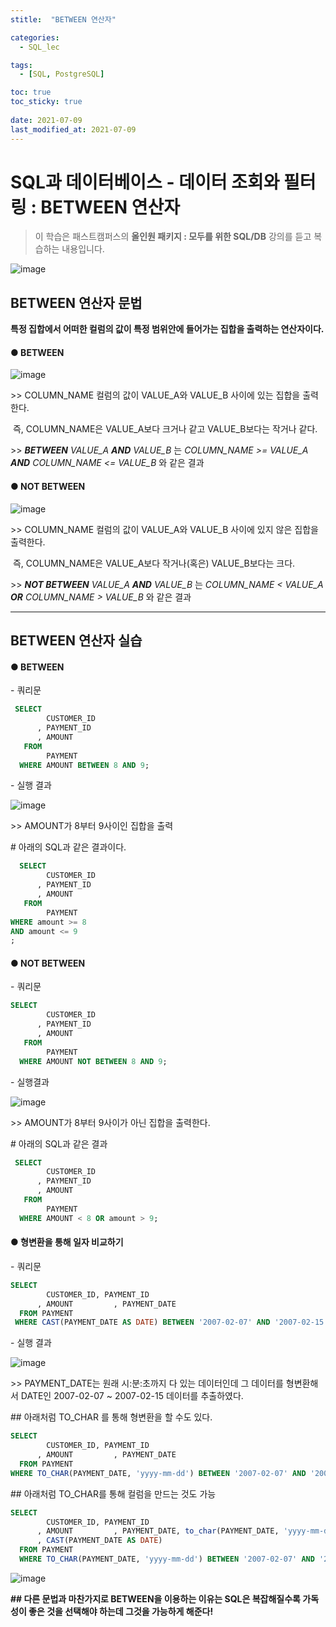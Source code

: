 ```yaml
---
stitle:  "BETWEEN 연산자"

categories:
  - SQL_lec

tags:
  - [SQL, PostgreSQL]

toc: true
toc_sticky: true
 
date: 2021-07-09
last_modified_at: 2021-07-09
---
```

# SQL과 데이터베이스 - 데이터 조회와 필터링 : BETWEEN 연산자

> 이 학습은 패스트캠퍼스의 **올인원 패키지 : 모두를 위한 SQL/DB** 강의를 듣고 복습하는 내용입니다.

![image](https://user-images.githubusercontent.com/80219821/125086858-fddb6780-e106-11eb-8880-99f643276cd9.png)





## BETWEEN 연산자 문법

**특정 집합에서 어떠한 컬럼의 값이 특정 범위안에 들어가는 집합을 출력하는 연산자이다.**



#### ● BETWEEN

![image](https://user-images.githubusercontent.com/80219821/125086865-ffa52b00-e106-11eb-8bc3-e135e9899939.png)



\>> COLUMN_NAME 컬럼의 값이 VALUE_A와 VALUE_B 사이에 있는 집합을 출력한다.

​      즉, COLUMN_NAME은 VALUE_A보다 크거나 같고 VALUE_B보다는 작거나 같다.

\>> ***BETWEEN*** *VALUE_A* ***AND*** *VALUE_B* 는 *COLUMN_NAME >= VALUE_A* ***AND*** *COLUMN_NAME <= VALUE_B*  와 같은 결과



#### ● NOT BETWEEN

![image](https://user-images.githubusercontent.com/80219821/125086873-016eee80-e107-11eb-9d49-5fed28036105.png)



\>> COLUMN_NAME 컬럼의 값이 VALUE_A와 VALUE_B 사이에 있지 않은 집합을 출력한다.

​      즉, COLUMN_NAME은 VALUE_A보다 작거나(혹은) VALUE_B보다는 크다.

\>> ***NOT BETWEEN*** *VALUE_A* ***AND*** *VALUE_B* 는 *COLUMN_NAME < VALUE_A* ***OR*** *COLUMN_NAME > VALUE_B*  와 같은 결과



---



## BETWEEN 연산자 실습



#### ● BETWEEN



\- 쿼리문

```sql
 SELECT
        CUSTOMER_ID
      , PAYMENT_ID
      , AMOUNT
   FROM
        PAYMENT
  WHERE AMOUNT BETWEEN 8 AND 9;
```



\- 실행 결과

![image](https://user-images.githubusercontent.com/80219821/125086882-02a01b80-e107-11eb-807f-803b3d9028db.png)



\>> AMOUNT가 8부터 9사이인 집합을 출력



\# 아래의 SQL과 같은 결과이다.

```sql
  SELECT
        CUSTOMER_ID
      , PAYMENT_ID
      , AMOUNT
   FROM
        PAYMENT
WHERE amount >= 8 
AND amount <= 9
;
```





#### ● NOT BETWEEN



\- 쿼리문

```sql
SELECT
        CUSTOMER_ID
      , PAYMENT_ID
      , AMOUNT
   FROM
        PAYMENT
  WHERE AMOUNT NOT BETWEEN 8 AND 9;
```



\- 실행결과

![image](https://user-images.githubusercontent.com/80219821/125086896-0469df00-e107-11eb-88f8-0e3646d5be49.png)



\>> AMOUNT가 8부터 9사이가 아닌 집합을 출력한다.



\#  아래의 SQL과 같은 결과

```sql
 SELECT
        CUSTOMER_ID
      , PAYMENT_ID
      , AMOUNT
   FROM
        PAYMENT
  WHERE AMOUNT < 8 OR amount > 9;
```



#### ● 형변환을 통해 일자 비교하기



\- 쿼리문

```sql
SELECT
        CUSTOMER_ID, PAYMENT_ID
      , AMOUNT         , PAYMENT_DATE
  FROM PAYMENT
 WHERE CAST(PAYMENT_DATE AS DATE) BETWEEN '2007-02-07' AND '2007-02-15';
```

\- 실행 결과

![image](https://user-images.githubusercontent.com/80219821/125086916-06cc3900-e107-11eb-9375-ca729193fccd.png)



\>> PAYMENT_DATE는 원래 시:분:초까지 다 있는 데이터인데 그 데이터를 형변환해서 DATE인 2007-02-07 ~ 2007-02-15 데이터를 추출하였다.



\## 아래처럼 TO_CHAR 를 통해 형변환을 할 수도 있다.

```sql
SELECT
        CUSTOMER_ID, PAYMENT_ID
      , AMOUNT         , PAYMENT_DATE
  FROM PAYMENT
WHERE TO_CHAR(PAYMENT_DATE, 'yyyy-mm-dd') BETWEEN '2007-02-07' AND '2007-02-15';
```



\## 아래처럼 TO_CHAR를 통해 컬럼을 만드는 것도 가능

```sql
SELECT
        CUSTOMER_ID, PAYMENT_ID
      , AMOUNT         , PAYMENT_DATE, to_char(PAYMENT_DATE, 'yyyy-mm-dd')
      , CAST(PAYMENT_DATE AS DATE)
  FROM PAYMENT
  WHERE TO_CHAR(PAYMENT_DATE, 'yyyy-mm-dd') BETWEEN '2007-02-07' AND '2007-02-15';
```

![image](https://user-images.githubusercontent.com/80219821/125086929-0895fc80-e107-11eb-961e-6eef94c4a7f9.png)





**## 다른 문법과 마찬가지로 BETWEEN을 이용하는 이유는 SQL은 복잡해질수록 가독성이 좋은 것을 선택해야 하는데 그것을 가능하게 해준다!**
